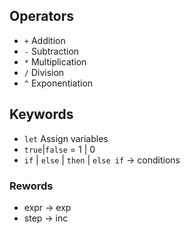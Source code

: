 ## Operators

- `+` Addition
- `-` Subtraction
- `*` Multiplication
- `/` Division
- `^` Exponentiation

## Keywords

- `let` Assign variables
- `true`|`false` = 1 | 0
- `if` | `else` | `then` | `else if` -> conditions

### Rewords

- expr -> exp
- step -> inc
